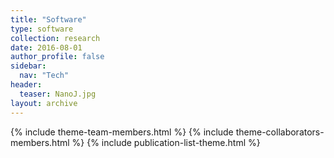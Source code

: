 ```yaml
---
title: "Software"
type: software
collection: research
date: 2016-08-01
author_profile: false
sidebar:
  nav: "Tech"
header:
  teaser: NanoJ.jpg
layout: archive
---
```


{% include theme-team-members.html %}
{% include theme-collaborators-members.html %}
{% include publication-list-theme.html %}
